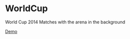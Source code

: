 WorldCup
========

World Cup 2014 Matches with the arena in the background

[Demo](http://friss.me/dev/worldcup/matches.html)
